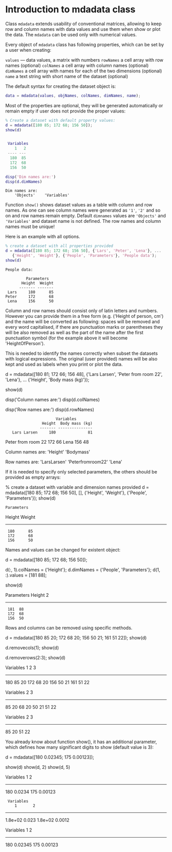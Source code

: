 # Introduction to mdadata class

Class `mdadata` extends usability of conventional matrices, allowing to keep row and column names with data values and use them when show or plot the data. The `mdadata` can be used only with numerical values.

Every object of `mdadata` class has following properties, which can be set by a user when creating:

`values` — data values, a matrix with numbers
`rowNames` a cell array with row names (optional)
`colNames` a cell array with column names (optional)
`dimNames` a cell array with names for each of the two dimensions (optional)
`name` a text string with short name of the dataset (optional)

The default syntax for creating the dataset object is:

```matlab
data = mdadata(values, objNames, colNames, dimNames, name);
```

Most of the properties are optional, they will be generated automatically or remain empty if user does not provide the proper values:

```matlab
% Create a dataset with default property values:
d = mdadata([180 85; 172 68; 156 50]);
show(d)
```

```matlab

 Variables
    1   2
 ---- ---
  180  85
  172  68
  156  50
```
  
```matlab
disp('Dim names are:')
disp(d.dimNames)
```
```
Dim names are:
    'Objects'    'Variables'
```

Function `show()` shows dataset values as a table with column and row names. As one can see column names were generated as `'1'`, `'2'` and so on and row names remain empty. Default `dimnames` values are `'Objects'` and `'Variables'` and dataset name is not defined. The row names and column names must be unique!

Here is an example with all options.

```matlab
% create a dataset with all properties provided
d = mdadata([180 85; 172 68; 156 50], {'Lars', 'Peter', 'Lena'}, ...
   {'Height', 'Weight'}, {'People', 'Parameters'}, 'People data');
show(d)
```
```
People data:

         Parameters
       Height  Weight
      ------- -------
 Lars     180      85
Peter     172      68
 Lena     156      50
```

Column and row names should consist only of latin letters and numbers. However you can provide them in a free form (e.g. ('Height of person, cm') and the name will be converted as following: spaces will be removed and every word capitalised, if there are punctuation marks or parentheses they will be also removed as well as the part of the name after the first punctuation symbol (for the example above it will become 'HeightOfPerson').

This is needed to identify the names correctly when subset the datasets with logical expressions. The original (user provided) names will be also kept and used as labels when you print or plot the data.

d = mdadata([180 81; 172 66; 156 48], {'Lars Larsen', 'Peter from room 22', 'Lena'}, ...
   {'Height', 'Body mass (kg)'});

show(d)

disp('Column names are:')
disp(d.colNames)

disp('Row names are:')
disp(d.rowNames)

                          Variables
                    Height  Body mass (kg)
                   ------- ---------------
       Lars Larsen     180              81
Peter from room 22     172              66
              Lena     156              48

Column names are:
    'Height'    'Bodymass'

Row names are:
    'LarsLarsen'    'Peterfromroom22'    'Lena'

If it is needed to specify only selected parameters, the others should be provided as empty arrays:

% create a dataset with variable and dimension names provided
d = mdadata([180 85; 172 68; 156 50], [], {'Height', 'Weight'}, {'People', 'Parameters'});
show(d)

    Parameters
  Height  Weight
 ------- -------
     180      85
     172      68
     156      50

Names and values can be changed for existent object:

d = mdadata([180 85; 172 68; 156 50]);

d(:, 1).colNames =  {'Height'};
d.dimNames = {'People', 'Parameters'};
d(1, :).values = [181 88];

show(d)

  Parameters
  Height   2
 ------- ---
     181  88
     172  68
     156  50

Rows and columns can be removed using specific methods.

d = mdadata([180 85 20; 172 68 20; 156 50 21; 161 51 22]);
show(d)

d.removecols(1);
show(d)

d.removerows(2:3);
show(d)

   Variables
    1   2   3
 ---- --- ---
  180  85  20
  172  68  20
  156  50  21
  161  51  22



Variables
   2   3
 --- ---
  85  20
  68  20
  50  21
  51  22



Variables
   2   3
 --- ---
  85  20
  51  22

You already know about function show(), it has an additional parameter, which defines how many significant digits to show (default value is 3):

d = mdadata([180 0.02345; 175 0.00123]);

show(d)
show(d, 2)
show(d, 5)

   Variables
    1        2
 ---- --------
  180   0.0234
  175  0.00123



     Variables
        1       2
 -------- -------
  1.8e+02   0.023
  1.8e+02  0.0012



   Variables
    1        2
 ---- --------
  180  0.02345
  175  0.00123